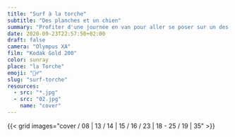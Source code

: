 ```yaml
---
title: "Surf à la torche"
subtitle: "Des planches et un chien"
summary: "Profiter d'une journée en van pour aller se poser sur un des spots mythiques de Bretagne. La pointe de la Torche ne déçoit pas."
date: 2020-09-23T22:57:50+02:00
draft: false
camera: "Olympus XA"
film: "Kodak Gold 200"
color: sunray
place: "la Torche"
emoji: "🏄‍♂️"
slug: "surf-torche"
resources:
  - src: "*.jpg"
  - src: "02.jpg"
    name: "cover"
---
```

 
 {{< grid images="cover / 08 | 13 / 14 | 15 / 16 / 23  | 18 - 25 / 19 | 35" >}}
